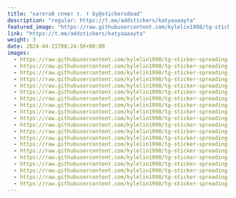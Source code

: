```yaml
---
title: "катята0 спявт т. т by@stickersdead"
description: "regular: https://t.me/addstickers/katyaaaayta"
featured_image: "https://raw.githubusercontent.com/kylelin1998/tg-sticker-spreading-worldwide-images/main/img/90409370-cd2b-4a58-8162-2a5854e73fc7.jpg"
link: "https://t.me/addstickers/katyaaaayta"
weight: 3
date: 2024-04-21T08:24:56+08:00
images:
  - https://raw.githubusercontent.com/kylelin1998/tg-sticker-spreading-worldwide-images/main/img/90409370-cd2b-4a58-8162-2a5854e73fc7.jpg
  - https://raw.githubusercontent.com/kylelin1998/tg-sticker-spreading-worldwide-images/main/img/b2124bfb-e5b2-45d7-a1b6-4c3d992268c5.jpg
  - https://raw.githubusercontent.com/kylelin1998/tg-sticker-spreading-worldwide-images/main/img/65911a5b-5f6d-4e8d-9a11-322eff62e3c9.jpg
  - https://raw.githubusercontent.com/kylelin1998/tg-sticker-spreading-worldwide-images/main/img/c8202700-0fb1-49ba-8504-2985495d48a9.jpg
  - https://raw.githubusercontent.com/kylelin1998/tg-sticker-spreading-worldwide-images/main/img/b2aa07d9-f36c-411b-92f0-43daf6cc5735.jpg
  - https://raw.githubusercontent.com/kylelin1998/tg-sticker-spreading-worldwide-images/main/img/d18bff20-7ede-40b4-a563-9e5d3cd40976.jpg
  - https://raw.githubusercontent.com/kylelin1998/tg-sticker-spreading-worldwide-images/main/img/7db95d27-6c68-45f5-a459-90ac444d5682.jpg
  - https://raw.githubusercontent.com/kylelin1998/tg-sticker-spreading-worldwide-images/main/img/bdd7faef-8d3f-4b57-a2a2-73cacc7f9695.jpg
  - https://raw.githubusercontent.com/kylelin1998/tg-sticker-spreading-worldwide-images/main/img/53af774e-d406-4c6a-a72b-160bd9f7663a.jpg
  - https://raw.githubusercontent.com/kylelin1998/tg-sticker-spreading-worldwide-images/main/img/6b7c7be6-b8dc-4802-833b-61e4abc2adfe.jpg
  - https://raw.githubusercontent.com/kylelin1998/tg-sticker-spreading-worldwide-images/main/img/f616693e-d036-4631-8008-748cb40a797f.jpg
  - https://raw.githubusercontent.com/kylelin1998/tg-sticker-spreading-worldwide-images/main/img/878abd2b-3f70-46d5-9336-70480994df39.jpg
  - https://raw.githubusercontent.com/kylelin1998/tg-sticker-spreading-worldwide-images/main/img/c1d24592-d043-4e5b-a474-581ea8d4929d.jpg
  - https://raw.githubusercontent.com/kylelin1998/tg-sticker-spreading-worldwide-images/main/img/c012de63-74a0-400a-b463-288a79540b17.jpg
  - https://raw.githubusercontent.com/kylelin1998/tg-sticker-spreading-worldwide-images/main/img/31ea1077-9e3e-47ad-92aa-25a54f06172f.jpg
  - https://raw.githubusercontent.com/kylelin1998/tg-sticker-spreading-worldwide-images/main/img/33b98e2c-39ab-46c5-800c-42ca995d50ac.jpg
  - https://raw.githubusercontent.com/kylelin1998/tg-sticker-spreading-worldwide-images/main/img/0719c538-91a5-45fa-88e0-04b2c7a5c562.jpg
  - https://raw.githubusercontent.com/kylelin1998/tg-sticker-spreading-worldwide-images/main/img/2d751029-b43c-4cee-b23d-1d7b798e9cd9.jpg
  - https://raw.githubusercontent.com/kylelin1998/tg-sticker-spreading-worldwide-images/main/img/505829fd-3b65-482e-ba14-9b957c20c76b.jpg
  - https://raw.githubusercontent.com/kylelin1998/tg-sticker-spreading-worldwide-images/main/img/3888846e-07ea-41e4-9b4d-af006dc7c40b.jpg
---
```

